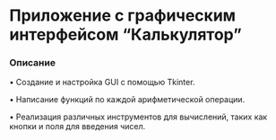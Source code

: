 # Приложение с графическим интерфейсом “Калькулятор”
### Описание
• Создание и настройка GUI с помощью Tkinter.


• Написание функций по каждой арифметической операции.


• Реализация различных инструментов для вычислений, таких как кнопки и поля для введения чисел.
